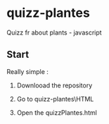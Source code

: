 # quizz-plantes
Quizz fr about plants - javascript

Start
----------

Really simple :

1. Downlooad the repository

2. Go to quizz-plantes\HTML

3. Open the quizzPlantes.html

